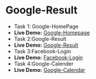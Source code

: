 # Google-Result
- Task 1: Google-HomePage
- **Live Demo:** [Google-Homepage](https://fir0j.github.io/Google-Homepage/ "github/fir0j")
- Task 2:Google-Result 
- **Live Demo:** [Google-Result](https://fir0j.github.io/Google-Result/ "github/fir0j")
- Task 3:Facebook-Login 
- **Live Demo:** [Facebook-Login](https://fir0j.github.io/Facebook-Login/ "github/fir0j")
- Task 4:Google-Calender 
- **Live Demo:** [Google-Calendar](https://fir0j.github.io/Google-Calender/ "github/fir0j")